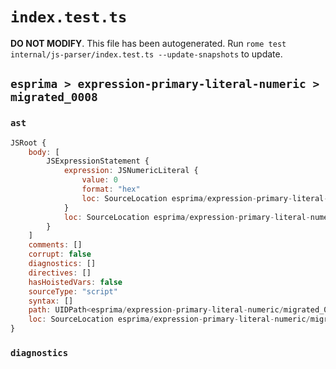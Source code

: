 # `index.test.ts`

**DO NOT MODIFY**. This file has been autogenerated. Run `rome test internal/js-parser/index.test.ts --update-snapshots` to update.

## `esprima > expression-primary-literal-numeric > migrated_0008`

### `ast`

```javascript
JSRoot {
	body: [
		JSExpressionStatement {
			expression: JSNumericLiteral {
				value: 0
				format: "hex"
				loc: SourceLocation esprima/expression-primary-literal-numeric/migrated_0008/input.js 1:0-1:3
			}
			loc: SourceLocation esprima/expression-primary-literal-numeric/migrated_0008/input.js 1:0-1:3
		}
	]
	comments: []
	corrupt: false
	diagnostics: []
	directives: []
	hasHoistedVars: false
	sourceType: "script"
	syntax: []
	path: UIDPath<esprima/expression-primary-literal-numeric/migrated_0008/input.js>
	loc: SourceLocation esprima/expression-primary-literal-numeric/migrated_0008/input.js 1:0-1:3
}
```

### `diagnostics`

```

```
